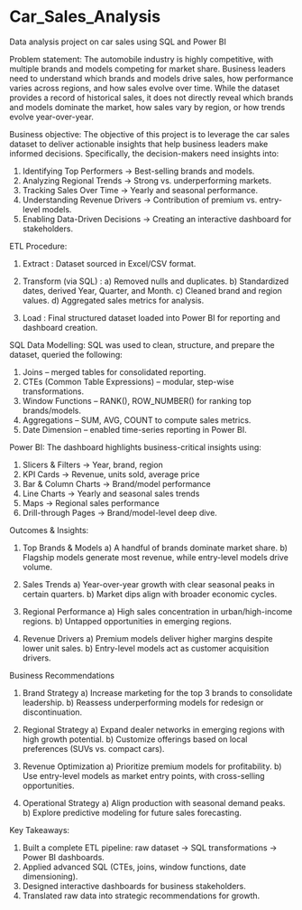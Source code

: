 # Car_Sales_Analysis
Data analysis project on car sales using SQL and Power BI

Problem statement:
The automobile industry is highly competitive, with multiple brands and models competing for market share. Business leaders need to understand which brands and models drive sales, how performance varies across regions, and how sales evolve over time. While the dataset provides a record of historical sales, it does not directly reveal which brands and models dominate the market, how sales vary by region, or how trends evolve year-over-year.

Business objective:
The objective of this project is to leverage the car sales dataset to deliver actionable insights that help business leaders make informed decisions. Specifically, the decision-makers need insights into:

1. Identifying Top Performers → Best-selling brands and models.
2. Analyzing Regional Trends → Strong vs. underperforming markets.
3. Tracking Sales Over Time → Yearly and seasonal performance.
4. Understanding Revenue Drivers → Contribution of premium vs. entry-level models.
5. Enabling Data-Driven Decisions → Creating an interactive dashboard for stakeholders.

ETL Procedure:
1. Extract :
Dataset sourced in Excel/CSV format.

2. Transform (via SQL) :
a) Removed nulls and duplicates.
b) Standardized dates, derived Year, Quarter, and Month.
c) Cleaned brand and region values.
d) Aggregated sales metrics for analysis.

4. Load :
Final structured dataset loaded into Power BI for reporting and dashboard creation.

SQL Data Modelling:
SQL was used to clean, structure, and prepare the dataset, queried the following:

1. Joins – merged tables for consolidated reporting.
2. CTEs (Common Table Expressions) – modular, step-wise transformations.
3. Window Functions – RANK(), ROW_NUMBER() for ranking top brands/models.
4. Aggregations – SUM, AVG, COUNT to compute sales metrics.
5. Date Dimension – enabled time-series reporting in Power BI.

Power BI:
The dashboard highlights business-critical insights using:

1. Slicers & Filters → Year, brand, region
2. KPI Cards → Revenue, units sold, average price
3. Bar & Column Charts → Brand/model performance
4. Line Charts → Yearly and seasonal sales trends
5. Maps → Regional sales performance
6. Drill-through Pages → Brand/model-level deep dive.

Outcomes & Insights:
1. Top Brands & Models
  a) A handful of brands dominate market share.
  b) Flagship models generate most revenue, while entry-level models drive volume.

2. Sales Trends
  a) Year-over-year growth with clear seasonal peaks in certain quarters.
  b) Market dips align with broader economic cycles.

3. Regional Performance
  a) High sales concentration in urban/high-income regions.
  b) Untapped opportunities in emerging regions.

4. Revenue Drivers
  a) Premium models deliver higher margins despite lower unit sales.
  b) Entry-level models act as customer acquisition drivers.

Business Recommendations
1. Brand Strategy
  a) Increase marketing for the top 3 brands to consolidate leadership.
  b) Reassess underperforming models for redesign or discontinuation.

2. Regional Strategy
  a) Expand dealer networks in emerging regions with high growth potential.
  b) Customize offerings based on local preferences (SUVs vs. compact cars).

3. Revenue Optimization
  a) Prioritize premium models for profitability.
  b) Use entry-level models as market entry points, with cross-selling opportunities.

4. Operational Strategy
  a) Align production with seasonal demand peaks.
  b) Explore predictive modeling for future sales forecasting.

Key Takeaways:
1. Built a complete ETL pipeline: raw dataset → SQL transformations → Power BI dashboards.
2. Applied advanced SQL (CTEs, joins, window functions, date dimensioning).
3. Designed interactive dashboards for business stakeholders.
4. Translated raw data into strategic recommendations for growth.
